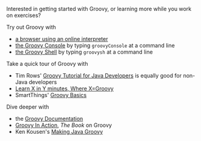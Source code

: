 Interested in getting started with Groovy, or learning more while you work on exercises?

Try out Groovy with

* [a browser using an online interpreter](https://www.jdoodle.com/execute-groovy-online)
* [the Groovy Console](http://groovy-lang.org/groovyconsole.html) by typing `groovyConsole` at a command line
* [the Groovy Shell](http://groovy-lang.org/groovyconsole.html) by typing `groovysh` at a command line

Take a quick tour of Groovy with

* Tim Rows' [Groovy Tutorial for Java Developers](https://www.timroes.de/2015/06/27/groovy-tutorial-for-java-developers/) is equally good for non-Java developers
* [Learn X in Y minutes, Where X=Groovy ](https://learnxinyminutes.com/docs/groovy/)
* SmartThings' [Groovy Basics](http://docs.smartthings.com/en/latest/getting-started/groovy-basics.html)

Dive deeper with

* the [Groovy Documentation](http://www.groovy-lang.org/documentation.html)
* [Groovy In Action](https://www.manning.com/books/groovy-in-action-second-edition), _The Book_ on Groovy
* Ken Kousen's [Making Java Groovy](https://www.manning.com/books/making-java-groovy)
